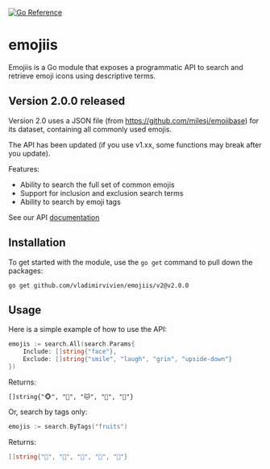 [![Go Reference](https://pkg.go.dev/badge/github.com/vladimirvivien/emojiis.svg)](https://pkg.go.dev/github.com/vladimirvivien/emojiis)

# emojiis

Emojiis is a Go module that exposes a programmatic API to search and retrieve emoji icons using descriptive terms.

## Version 2.0.0 released

Version 2.0 uses a JSON file (from https://github.com/milesj/emojibase) 
for its dataset, containing all commonly used emojis.

The API has been updated (if you use v1.xx, some functions may break after you update).

Features:
* Ability to search the full set of common emojis
* Support for inclusion and exclusion search terms
* Ability to search by emoji tags

 See our API [documentation](https://pkg.go.dev/github.com/vladimirvivien/emojiis)

## Installation
To get started with the module, use the `go get` command to pull down the packages:

```
go get github.com/vladimirvivien/emojiis/v2@v2.0.0
```

## Usage
Here is a simple example of how to use the API:

```go
emojis := search.All(search.Params{
    Include: []string{"face"}, 
    Exclude: []string{"smile", "laugh", "grin", "upside-down"}
})
```

Returns:
```
[]string{"🐵", "🐶", "🐱", "🐯", "🦊"}
```

Or, search by tags only:

```go
emojis := search.ByTags("fruits")
```

Returns:
```go
[]string{"🍇", "🍈", "🍉", "🍊", "🍋"}
```


